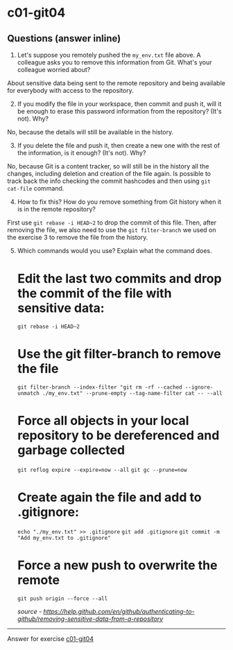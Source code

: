 # c01-git04

## Questions (answer inline)

1. Let's suppose you remotely pushed the `my_env.txt` file above. A colleague asks you to remove this information from Git. What's your colleague worried about?  

About sensitive data being sent to the remote repository and being available for everybody with access to the repository.


2. If you modify the file in your workspace, then commit and push it, will it be enough to erase this password information from the repository? (It's not). Why?  

No, because the details will still be available in the history.


3. If you delete the file and push it, then create a new one with the rest of the information, is it enough? (It's not). Why?  

No, because Git is a content tracker, so will still be in the history all the changes, including deletion and creation of the file again. Is possible to track back the info checking the commit hashcodes and then using `git cat-file` command.


4. How to fix this? How do you remove something from Git history when it is in the remote repository?

First use `git rebase -i HEAD~2` to drop the commit of this file. Then, after removing the file, we also need to use the `git filter-branch` we used on the exercise 3 to remove the file from the history.


5. Which commands would you use? Explain what the command does.
   # Edit the last two commits and drop the commit of the file with sensitive data:

   `git rebase -i HEAD~2`

   # Use the git filter-branch to remove the file

   `git filter-branch --index-filter "git rm -rf --cached --ignore-unmatch ./my_env.txt" --prune-empty --tag-name-filter cat -- --all`


   # Force all objects in your local repository to be dereferenced and garbage collected 

   `git reflog expire --expire=now --all`
   `git gc --prune=now`

   # Create again the file and add to .gitignore:
 
	`echo "./my_env.txt" >> .gitignore`
	`git add .gitignore`
	`git commit -m "Add my_env.txt to .gitignore"`

   # Force a new push to overwrite the remote 

   `git push origin --force --all`


   *source - https://help.github.com/en/github/authenticating-to-github/removing-sensitive-data-from-a-repository*


***
Answer for exercise [c01-git04](https://github.com/devopsacademyau/academy/blob/23cc1dfa31e85651e3cdc1b0ef38da21518841ba/classes/01class/exercises/c01-git04/README.md)